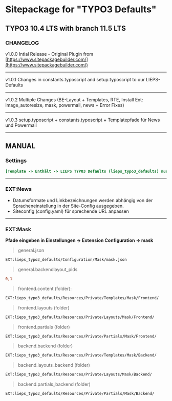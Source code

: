 # Sitepackage for "TYPO3 Defaults"
## TYPO3 10.4 LTS with branch 11.5 LTS

### CHANGELOG

v1.0.0 Intial Release - Original Plugin from [https://www.sitepackagebuilder.com/](https://www.sitepackagebuilder.com/)
***
v1.0.1 Changes in constants.typoscript and setup.typoscript to our LIEPS-Defaults
***
v1.0.2 Multiple Changes (BE-Layout + Templates, RTE, Install Ext: image_autoresize, mask, powermail, news + Error Fixes)
***
v1.0.3 setup.typoscript + constants.typoscript + Templatepfade für News und Powermail  
  
      
***   
## MANUAL  
### Settings
```ini
[Template -> Enthält -> LIEPS TYPO3 Defaults (lieps_typo3_defaults) muss letztes ausgewähltes Objekt sein!!]
``` 
***
  
### EXT:News
* Datumsformate und Linkbezeichnungen werden abhängig von der Spracheneinstellung in der Site-Config ausgegeben.  
* Siteconfig (config.yaml) für sprechende URL anpassen
***
  
### EXT:Mask
**Pfade eingeben in Einstellungen -> Extension Configuration -> mask**  
> general.json
```diff
EXT:lieps_typo3_defaults/Configuration/Mask/mask.json
```  
> general.backendlayout_pids
```diff
0,1
``` 
> frontend.content (folder):  
```diff
EXT:lieps_typo3_defaults/Resources/Private/Templates/Mask/Frontend/
```  
> frontend.layouts (folder)
```diff
EXT:lieps_typo3_defaults/Resources/Private/Layouts/Mask/Frontend/
```  
> frontend.partials (folder)
```diff
EXT:lieps_typo3_defaults/Resources/Private/Partials/Mask/Frontend/
```  
> backend.backend (folder)
```diff
EXT:lieps_typo3_defaults/Resources/Private/Templates/Mask/Backend/
```  
> backend.layouts_backend (folder)
```diff
EXT:lieps_typo3_defaults/Resources/Private/Layouts/Mask/Backend/
```  
> backend.partials_backend (folder)
```diff
EXT:lieps_typo3_defaults/Resources/Private/Partials/Mask/Backend/
```  


